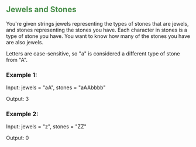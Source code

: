## <span style="color:#4B904C">Jewels and Stones</span>

You're given strings jewels representing the types of stones that are jewels, and stones representing the stones you have. Each character in stones is a type of stone you have. You want to know how many of the stones you have are also jewels.

Letters are case-sensitive, so "a" is considered a different type of stone from "A".
 
### Example 1:
Input: jewels = "aA", stones = "aAAbbbb"

Output: 3

### Example 2:
Input: jewels = "z", stones = "ZZ"

Output: 0
